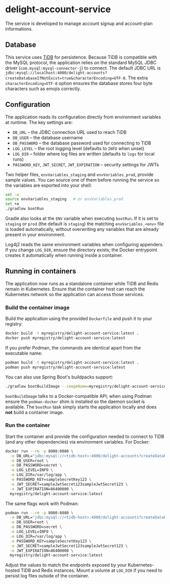 # delight-account-service
The service is developed to manage account signup and account-plan informations.

## Database
This service uses [TiDB](https://tidb.io) for persistence. Because TiDB is
compatible with the MySQL protocol, the application relies on the standard
MySQL JDBC driver (`com.mysql:mysql-connector-j`) to connect. The default JDBC
URL is `jdbc:mysql://localhost:4000/delight-accounts?createDatabaseIfNotExist=true&characterEncoding=UTF-8`.
The extra `characterEncoding=UTF-8` option ensures the database stores four byte characters such as emojis correctly.

## Configuration
The application reads its configuration directly from environment variables at
runtime. The key settings are:

- `DB_URL` – the JDBC connection URL used to reach TiDB
- `DB_USER` – the database username
- `DB_PASSWORD` – the database password used for connecting to TiDB
- `LOG_LEVEL` – the root logging level (defaults to `INFO` when unset)
- `LOG_DIR` – folder where log files are written (defaults to `logs` for local runs)
- `PASSWORD_KEY`, `JWT_SECRET`, `JWT_EXPIRATION` – security settings for JWTs

Two helper files, `envVariables_staging` and `envVariables_prod`, provide sample
values. You can source one of them before running the service so the variables
are exported into your shell:

```bash
set -a
source envVariables_staging   # or envVariables_prod
set +a
./gradlew bootRun
```

Gradle also looks at the `ENV` variable when executing `bootRun`. If it is set
to `staging` or `prod` (the default is `staging`) the matching
`envVariables_<env>` file is loaded automatically, without overwriting any
variables that are already present in your environment.

Log4j2 reads the same environment variables when configuring appenders. If you
change `LOG_DIR`, ensure the directory exists; the Docker entrypoint creates it
automatically when running inside a container.

## Running in containers
The application now runs as a standalone container while TiDB and Redis remain
in Kubernetes. Ensure that the container host can reach the Kubernetes network
so the application can access those services.

### Build the container image
Build the application using the provided `Dockerfile` and push it to your
registry:

```bash
docker build -t myregistry/delight-account-service:latest .
docker push myregistry/delight-account-service:latest
```

If you prefer Podman, the commands are identical apart from the executable
name:

```bash
podman build -t myregistry/delight-account-service:latest .
podman push myregistry/delight-account-service:latest
```

You can also use Spring Boot's buildpacks support:

```bash
./gradlew bootBuildImage --imageName=myregistry/delight-account-service:latest
```

`bootBuildImage` talks to a Docker-compatible API; when using Podman ensure the
`podman-docker` shim is installed so the daemon socket is available. The
`bootRun` task simply starts the application locally and does **not** build a
container image.

### Run the container
Start the container and provide the configuration needed to connect to TiDB (and
any other dependencies) via environment variables. For Docker:

```bash
docker run --rm -p 8080:8080 \
  -e DB_URL="jdbc:mysql://<tidb-host>:4000/delight-accounts?createDatabaseIfNotExist=true&characterEncoding=UTF-8" \
  -e DB_USER=root \
  -e DB_PASSWORD=secret \
  -e LOG_LEVEL=INFO \
  -e LOG_DIR=/var/log/app \
  -e PASSWORD_KEY=sampleSecretKey123 \
  -e JWT_SECRET=sampleJwtSecret123sampleJwtSecret123 \
  -e JWT_EXPIRATION=86400000 \
  myregistry/delight-account-service:latest
```

The same flags work with Podman:

```bash
podman run --rm -p 8080:8080 \
  -e DB_URL="jdbc:mysql://<tidb-host>:4000/delight-accounts?createDatabaseIfNotExist=true&characterEncoding=UTF-8" \
  -e DB_USER=root \
  -e DB_PASSWORD=secret \
  -e LOG_LEVEL=INFO \
  -e LOG_DIR=/var/log/app \
  -e PASSWORD_KEY=sampleSecretKey123 \
  -e JWT_SECRET=sampleJwtSecret123sampleJwtSecret123 \
  -e JWT_EXPIRATION=86400000 \
  myregistry/delight-account-service:latest
```

Adjust the values to match the endpoints exposed by your Kubernetes-hosted
TiDB and Redis instances. Mount a volume at `LOG_DIR` if you need to persist log
files outside of the container.
